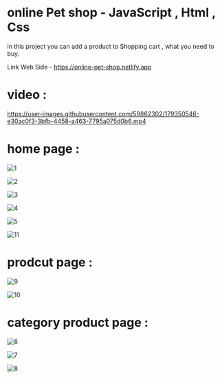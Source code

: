 # online Pet shop - JavaScript , Html , Css 
in this project you can add a product to Shopping cart , what you need to buy.
  
Link Web Side - https://online-pet-shop.netlify.app
 
# video :

https://user-images.githubusercontent.com/59862302/179350546-e30ac0f3-3bfb-4458-a463-7795a075d0b6.mp4

# home page :
                                                
![1](https://user-images.githubusercontent.com/59862302/174878720-3eb14c20-be5e-414d-8368-65a57aaadb80.jpg)

![2](https://user-images.githubusercontent.com/59862302/174878750-4bd58c6f-6c3f-46ef-bf84-b13047fc2e41.jpg)

![3](https://user-images.githubusercontent.com/59862302/174878764-93149aa6-ed82-4634-9231-aebc1725e328.jpg)

![4](https://user-images.githubusercontent.com/59862302/174878783-1eba2b39-b445-443d-90bf-9b1f5ed771cd.jpg)

![5](https://user-images.githubusercontent.com/59862302/174878801-cfcb52d0-06ad-49ca-9677-5252ef9da4d5.jpg)

![11](https://user-images.githubusercontent.com/59862302/174878832-eb313010-5686-4c3e-aaf9-dc541a248df6.jpg)

# prodcut page :

![9](https://user-images.githubusercontent.com/59862302/174879234-87280442-c33f-432e-9258-3e1096221d6f.jpg)
 
![10](https://user-images.githubusercontent.com/59862302/174879268-f66ddcdb-7fb7-40d1-a9a9-18dbc39a33f6.jpg)
                                   
# category product page :
                                              
![6](https://user-images.githubusercontent.com/59862302/174879435-31d198c6-b6f2-4a29-9d6e-4f672584f1a0.jpg)
 
![7](https://user-images.githubusercontent.com/59862302/174879474-b3d6ff09-557a-4d53-9181-797ff786751a.jpg)

![8](https://user-images.githubusercontent.com/59862302/174879485-4bbc1418-a25f-4f1e-ba15-c9ebaa978847.jpg)
